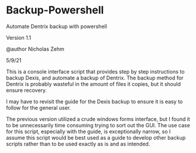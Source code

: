 # Backup-Powershell
Automate Dentrix backup with powershell

Version 1.1

@author Nicholas Zehm

5/9/21

This is a console interface script that provides step by step instructions to backup Dexis, and automate a backup of Dentrix. The backup method for Dentrix is probably wasteful in the amount of files it copies, but it should ensure recovery.

I may have to revisit the guide for the Dexis backup to ensure it is easy to follow for the general user.

The previous version utilized a crude windows forms interface, but I found it to be unnecessarily time consuming trying to sort out the GUI. The use case for this script, especially with the guide, is exceptionally narrow, so I assume this script would be best used as a guide to develop other backup scripts rather than to be used exactly as is and as intended.
